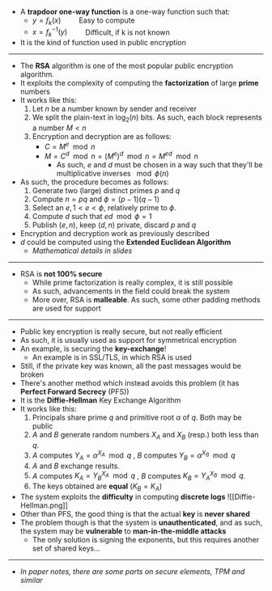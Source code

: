 + A **trapdoor one-way function** is a one-way function such that:
	+ $y = f_k(x) \qquad$ Easy to compute
	+ $x = f^{-1}_k(y)\qquad$ Difficult, if k is not known 
+ It is the kind of function used in public encryption
---
+ The **RSA** algorithm is one of the most popular public encryption algorithm. 
+ It exploits the complexity of computing the **factorization** of large **prime** numbers
+ It works like this:
	1. Let $n$ be a number known by sender and receiver
	2. We split the plain-text in $\log_2(n)$ bits. As such, each block represents a number $M < n$
	3. Encryption and decryption are as follows:
		+ $C = M^e \mod{n}$ 
		+ $M=C^d \mod{n} = (M^e)^d \mod{n} = M^{ed} \mod{n}$ 
			+ As such, $e$ and $d$ must be chosen in a way such that they'll be multiplicative inverses $\mod{\phi(n)}$ 
+ As such, the procedure becomes as follows:
	1. Generate two (large) distinct primes $p$ and $q$
	2. Compute $n = pq$ and $\phi = (p − 1)(q − 1)$
	3. Select an $e, 1 < e < \phi$, relatively prime to $\phi$.
	4. Compute $d$ such that $ed \mod{\phi} = 1$
	5. Publish $(e, n)$, keep $(d, n)$ private, discard $p$ and $q$
+ Encryption and decryption work as previously described 
+ $d$ could be computed using the **Extended Euclidean Algorithm**
	+ *Mathematical details in slides*
---
+ RSA is **not 100% secure**
	+ While prime factorization is really complex, it is still possible
	+ As such, advancements in the field could break the system
	+ More over, RSA is **malleable**. As such, some other padding methods are used for support
---
+ Public key encryption is really secure, but not really efficient
+ As such, it is usually used as support for symmetrical encryption
+ An example, is securing the **key-exchange**!
	+ An example is in SSL/TLS, in which RSA is used
+ Still, if the private key was known, all the past messages would be broken
+ There's another method which instead avoids this problem (it has **Perfect Forward Secrecy** (PFS))
+ It is the **Diffie-Hellman** Key Exchange Algorithm
+ It works like this:
	1. Principals share prime $q$ and primitive root $\alpha$ of $q$. Both may be public
	2. $A$ and $B$ generate random numbers $X_A$ and $X_B$ (resp.) both less than $q$.
	3. $A$ computes $Y_A = \alpha^{X_A} \mod q$ , $B$ computes  $Y_B = \alpha^{X_B} \mod q$
	4.  $A$ and $B$ exchange results.
	5.  $A$ computes $K_A = Y_B^{X_A} \mod q$ , $B$ computes  $K_B = Y_A^{X_B} \mod q$.
	6. The keys obtained are **equal** ($K_B = K_A$)
+ The system exploits the **difficulty** in computing **discrete logs**
![[Diffie-Hellman.png]]
+ Other than PFS, the good thing is that the actual **key** is **never shared**
+ The problem though is that the system is **unauthenticated**, and as such, the system may be **vulnerable** to **man-in-the-middle attacks**
	+ The only solution is signing the exponents, but this requires another set of shared keys...
---
+ *In paper notes, there are some parts on secure elements, TPM and similar*